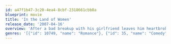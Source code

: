 ```yaml
---
id: a47f1b47-3c20-4ea4-8cbf-2318661cbb8a
blueprint: movie
title: 'In the Land of Women'
release_date: '2007-04-16'
overview: 'After a bad breakup with his girlfriend leaves him heartbroken, Carter Webb moves to Michigan to take care of his ailing grandmother. Once there, he gets mixed up in the lives of the mother and daughters who live across the street.'
genres: '[{"id": 10749, "name": "Romance"}, {"id": 35, "name": "Comedy"}, {"id": 18, "name": "Drama"}]'
---
```

